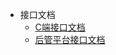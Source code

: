 * 接口文档
    * [C端接口文档](interfaces/interface_doc_app.md)
    * [后管平台接口文档](interfaces/interface_doc_backend.md)
    
      
    
      